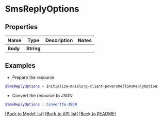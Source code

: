 # SmsReplyOptions
## Properties

Name | Type | Description | Notes
------------ | ------------- | ------------- | -------------
**Body** | **String** |  | 

## Examples

- Prepare the resource
```powershell
$SmsReplyOptions = Initialize-maislurp-client-powershellSmsReplyOptions  -Body null
```

- Convert the resource to JSON
```powershell
$SmsReplyOptions | ConvertTo-JSON
```

[[Back to Model list]](../README#documentation-for-models) [[Back to API list]](../README#documentation-for-api-endpoints) [[Back to README]](../README)

